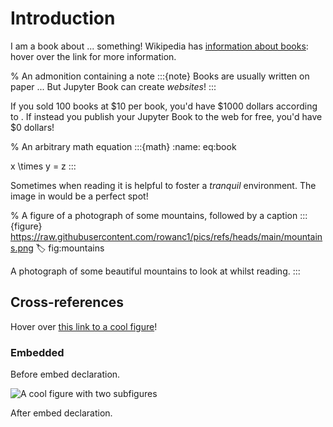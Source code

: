 # Introduction

I am a book about ... something! Wikipedia has [information about books](wiki:book): hover over the link for more information.

% An admonition containing a note
:::{note}
Books are usually written on paper ... But Jupyter Book can create _websites_!
:::

If you sold 100 books at \$10 per book, you'd have \$1000 dollars according to [](#eq:book). If instead you publish your Jupyter Book to the web for free, you'd have \$0 dollars!

% An arbitrary math equation
:::{math}
:name: eq:book

x \times y = z
:::

Sometimes when reading it is helpful to foster a _tranquil_ environment. The image in [](#fig:mountains) would be a perfect spot!

% A figure of a photograph of some mountains, followed by a caption
:::{figure} https://raw.githubusercontent.com/rowanc1/pics/refs/heads/main/mountains.png
:label: fig:mountains

A photograph of some beautiful mountains to look at whilst reading.
:::

## Cross-references

Hover over [this link to a cool figure](xref:guide#subfigure)!

### Embedded

Before embed declaration.

![A cool figure with two subfigures](xref:guide#subfigure)

After embed declaration.
